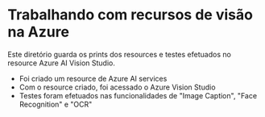# Trabalhando com recursos de visão na Azure
Este diretório guarda os prints dos resources e testes efetuados no resource Azure AI Vision Studio.
- Foi criado um resource de Azure AI services
- Com o resource criado, foi acessado o Azure Vision Studio
- Testes foram efetuados nas funcionalidades de "Image Caption", "Face Recognition" e "OCR"